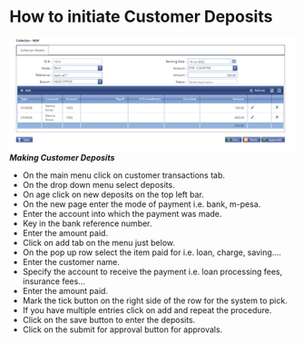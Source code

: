 # How to initiate Customer Deposits
![How to make customer deposits on the MFI Expert system](./images/Customer_Deposits.png "Customer Deposits")
***Making Customer Deposits***

- On the main menu click on customer transactions tab.
- On the drop down menu select deposits.
- On age click on new deposits on the top left bar.
- On the new page enter the mode of payment i.e. bank, m-pesa.
- Enter the account into which the payment was made.
- Key in the bank reference number.
- Enter the amount paid.
- Click on add tab on the menu just below.
- On the pop up row select the item paid for i.e. loan, charge, saving….
- Enter the customer name.
- Specify the account to receive the payment i.e. loan processing fees, insurance fees…
- Enter the amount paid.
- Mark the tick button on the right side of the row for the system to pick.
- If you have multiple entries click on add and repeat the procedure.
- Click on the save button to enter the deposits.
- Click on the submit for approval button for approvals.